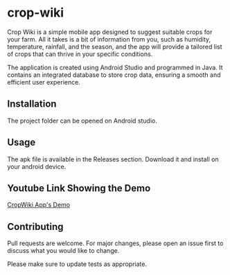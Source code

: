 # crop-wiki
Crop Wiki is a simple mobile app designed to suggest suitable crops for your farm. All it takes is a bit of information from you, such as humidity, temperature, rainfall, and the season, and the app will provide a tailored list of crops that can thrive in your specific conditions.

The application is created using Android Studio and programmed in Java. It contains an integrated database to store crop data, ensuring a smooth and efficient user experience.

## Installation

The project folder can be opened on Android studio.



## Usage

The apk file is available in the Releases section. Download it and install on your android device.

## Youtube Link Showing the Demo
[CropWiki App's Demo](https://www.youtube.com/embed/SOb-XXryWm8)

## Contributing

Pull requests are welcome. For major changes, please open an issue first
to discuss what you would like to change.

Please make sure to update tests as appropriate.
